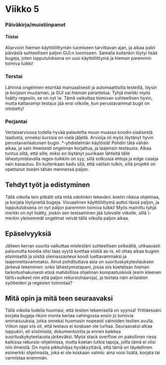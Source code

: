 # Viikko 5

### Päiväkirja/muistiinpanot

#### Tiistai

Aliarvioin hieman käyttöliittymän luomiseen tarvittavan ajan, ja aikaa paloi päivästä
suhteellisen paljon GUI:n luomiseen. Samalla kuitenkin löytyi lisää bugeja, joten lopputuloksena on uusi käyttöliittymä ja hieman paremmin toimiva tulkki!

### Torstai

Lähinnä ongelmien etsintää manuaalisesti ja automaattisilla testeillä, löysin ja korjasin muutaman, ja GUI sai hieman parantelua.
Tyhjä merkki myös lisätty regexiin, se on nyt \\e. Tämä vaikuttaa toimivan suhteellisen hyvin, mutta kattavampi testaus jää ensi viikolle, kun perustavammat bugit on nitistetty!

### Perjantai

Vertaisarviossa todella hyvää palautetta muun muassa koodin sisäisestä laadusta, onneksi kurssia on vielä jäljellä.
Arvioija oli myös löytänyt hyvin perustavanlaatuisen bugin .*-yhdistelmän käytöstä! Pohdin tätä vähän aikaa, ja sain ilmeisesti ongelman korjattua, ja laajensin testausta.
Alkaa tuntua siltä, että sille, miksi en löytänyt juurikaan lähteitä tälle lähestymistavalla regex-tulkkiin on syy, sillä sotkuisia ehtoja ja edge caseja vain kasautuu.
En kuitenkaan kadu sitä, että valitsin tulkin, sillä projekti on opettanut itseäni tähän mennessä paljon.

## Tehdyt työt ja edistyminen

Tällä viikolla tein pitkälti sitä mitä odotinkin tekeväni: koetin rikkoa ohjelmaa, ja korjata löytyneitä bugeja. Visuaalinen käyttöliittymä auttoi tässä paljon,
ja lopputuloksena on nyt paljon paremmin toimiva tulkki! Myös mainittu tyhjä merkki on nyt lisätty, joskin sen testaaminen jää tulevalle viikolle, sillä \\-merkin yleisemmät ongelmat veivät tällä viikolla paljon aikaa.

## Epäselvyyksiä

Jälleen kerran suunta vaikuttaa mielestäni suhteellisen selkeältä, uhkaavasti paisunutta koodia
olisi taas syytä koettaa siistiä as-is, eli ottaa aikaa bugien etsimiseltä ja siistiä olemassaoleva koodi luettavammaksi ja laajennettavammaksi.
Ainut pohdituttava asia on suorituskykytestauksen järkevä tekeminen: onko lähestymistapani, jossa siis koetetaan hieman tarkoitushakuisesti etsiä mahdollisia ohjelman kompastuskiviä (esim kleenen tähti+sulkeet niin että paljon rekursiohaaroja), ja
testata näin erilaisten syötteiden ja regexien toimintaa?

## Mitä opin ja mitä teen seuraavaksi

Tällä viikolla todella huomasi, että testien tekemisellä on syynsä! Yrittäessäni korjata bugeja rikoin monta kertaa vahingossa ensin jo
toimivia ominaisuuksia, jotka onneksi huomasin nopeasti valmiiden testien avulla. Viikon oppi siis oli, että testaus ei koskaan ole turhaa.
Seuraavaksi alkaa loppukiri, eli siistimistä, dokumentointia ja ennen kaikkea suorituskykytestausta järkeväksi. Myös stack overflow on pakollinen riesa kaikissa rekursio-ohjelmissa, mutta koetan tutkia tapoja, joilla tämä ei olisi niin ilmeistä.
On myös pikkuhiljaa hyväksyttävä, että tämä on täydellinen esimerkki ohjelmasta, joka ei ole koskaan valmis: aina voisi lisätä, korjata tai varmistaa enemmän.
